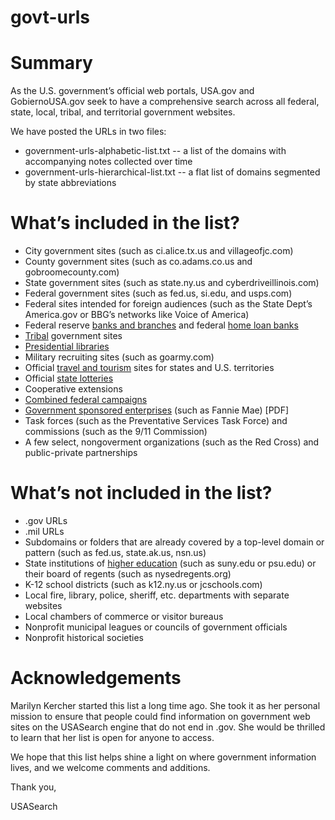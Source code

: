 govt-urls
=========
# Summary

As the U.S. government’s official web portals, USA.gov and GobiernoUSA.gov seek to have a comprehensive search across all federal, state, local, tribal, and territorial government websites. 

We have posted the URLs in two files:

* government-urls-alphabetic-list.txt -- a list of the domains with accompanying notes collected over time
* government-urls-hierarchical-list.txt -- a flat list of domains segmented by state abbreviations

# What’s included in the list?

* City government sites (such as ci.alice.tx.us and villageofjc.com)
* County government sites (such as co.adams.co.us and gobroomecounty.com)
* State government sites (such as state.ny.us and cyberdriveillinois.com)
* Federal government sites (such as fed.us, si.edu, and usps.com)
* Federal sites intended for foreign audiences (such as the State Dept’s America.gov or BBG’s networks like Voice of America)
* Federal reserve [banks and branches](http://www.federalreserve.gov/otherfrb.htm) and federal [home loan banks](http://www.fhlbanks.com/contacts_mpi_atlanta.htm)
* [Tribal](http://www.usa.gov/Government/Tribal-Sites/index.shtml) government sites
* [Presidential libraries](http://www.archives.gov/presidential-libraries/)
* Military recruiting sites (such as goarmy.com)
* Official [travel and tourism](http://www.usa.gov/Citizen/Topics/Travel-Tourism/State-Tourism.shtml) sites for states and U.S. territories
* Official [state lotteries](http://www.usa.gov/Topics/Lottery-Results.shtml)
* Cooperative extensions
* [Combined federal campaigns](http://www.opm.gov/combined-federal-campaign/find-local-campaigns/locator/)
* [Government sponsored enterprises](http://assets.opencrs.com/rpts/RS21663_20080909.pdf) (such as Fannie Mae) [PDF]
* Task forces (such as the Preventative Services Task Force) and commissions (such as the 9/11 Commission)
* A few select, nongoverment organizations (such as the Red Cross) and public-private partnerships

# What’s not included in the list?
* .gov URLs
* .mil URLs
* Subdomains or folders that are already covered by a top-level domain or pattern (such as fed.us, state.ak.us, nsn.us)
* State institutions of [higher education](http://www.statelocalgov.net/50states-education.cfm) (such as suny.edu or psu.edu) or their board of regents (such as nysedregents.org)
* K-12 school districts (such as k12.ny.us or jcschools.com)
* Local fire, library, police, sheriff, etc. departments with separate websites
* Local chambers of commerce or visitor bureaus
* Nonprofit municipal leagues or councils of government officials
* Nonprofit historical societies

# Acknowledgements

Marilyn Kercher started this list a long time ago. She took it as her personal mission to ensure that people could find information on government web sites on the USASearch engine that do not end in .gov. She would be thrilled to learn that her list is open for anyone to access.

We hope that this list helps shine a light on where government information lives, and we welcome comments and additions.

Thank you,

USASearch
